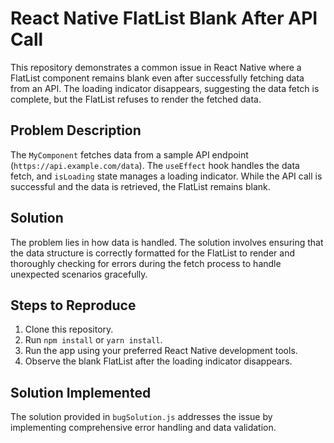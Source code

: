 # React Native FlatList Blank After API Call

This repository demonstrates a common issue in React Native where a FlatList component remains blank even after successfully fetching data from an API. The loading indicator disappears, suggesting the data fetch is complete, but the FlatList refuses to render the fetched data.

## Problem Description

The `MyComponent` fetches data from a sample API endpoint (`https://api.example.com/data`).  The `useEffect` hook handles the data fetch, and `isLoading` state manages a loading indicator. While the API call is successful and the data is retrieved, the FlatList remains blank.

## Solution

The problem lies in how data is handled.  The solution involves ensuring that the data structure is correctly formatted for the FlatList to render and thoroughly checking for errors during the fetch process to handle unexpected scenarios gracefully.

## Steps to Reproduce

1. Clone this repository.
2. Run `npm install` or `yarn install`.
3. Run the app using your preferred React Native development tools.
4. Observe the blank FlatList after the loading indicator disappears.

## Solution Implemented

The solution provided in `bugSolution.js` addresses the issue by implementing comprehensive error handling and data validation.
